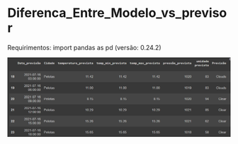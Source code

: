# Diferenca_Entre_Modelo_vs_previsor

Requirimentos:
import pandas as pd (versão: 0.24.2)
 

![image](https://github.com/vlsantos-bit/Diferenca_Entre_Modelo_vs_previsor/blob/main/result_table.png)
